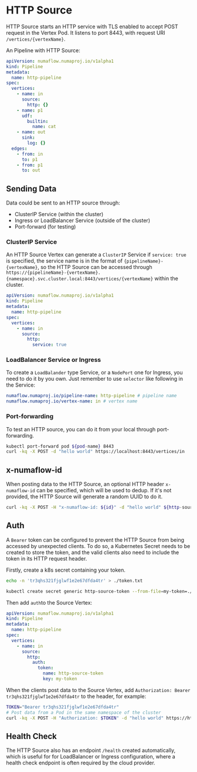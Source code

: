 # HTTP Source

HTTP Source starts an HTTP service with TLS enabled to accept POST request in the Vertex Pod. It listens to port 8443, with request URI `/vertices/{vertexName}`.

An Pipeline with HTTP Source:

```yaml
apiVersion: numaflow.numaproj.io/v1alpha1
kind: Pipeline
metadata:
  name: http-pipeline
spec:
  vertices:
    - name: in
      source:
        http: {}
    - name: p1
      udf:
        builtin:
          name: cat
    - name: out
      sink:
        log: {}
  edges:
    - from: in
      to: p1
    - from: p1
      to: out
```

## Sending Data

Data could be sent to an HTTP source through:

- ClusterIP Service (within the cluster)
- Ingress or LoadBalancer Service (outside of the cluster)
- Port-forward (for testing)

### ClusterIP Service

An HTTP Source Vertex can generate a `ClusterIP` Service if `service: true` is specified, the service name is in the format of `{pipelineName}-{vertexName}`, so the HTTP Source can be accessed through `https://{pipelineName}-{vertexName}.{namespace}.svc.cluster.local:8443/vertices/{vertexName}` within the cluster.

```yaml
apiVersion: numaflow.numaproj.io/v1alpha1
kind: Pipeline
metadata:
  name: http-pipeline
spec:
  vertices:
    - name: in
      source:
        http:
          service: true
```

### LoadBalancer Service or Ingress

To create a `LoadBalander` type Service, or a `NodePort` one for Ingress, you need to do it by you own. Just remember to use `selector` like following in the Service:

```yaml
numaflow.numaproj.io/pipeline-name: http-pipeline # pipeline name
numaflow.numaproj.io/vertex-name: in # vertex name
```

### Port-forwarding

To test an HTTP source, you can do it from your local through port-forwarding.

```sh
kubectl port-forward pod ${pod-name} 8443
curl -kq -X POST -d "hello world" https://localhost:8443/vertices/in
```

## x-numaflow-id

When posting data to the HTTP Source, an optional HTTP header `x-numaflow-id` can be specified, which will be used to dedup. If it's not provided, the HTTP Source will generate a random UUID to do it.

```sh
curl -kq -X POST -H "x-numaflow-id: ${id}" -d "hello world" ${http-source-url}
```

## Auth

A `Bearer` token can be configured to prevent the HTTP Source from being accessed by unexpected clients. To do so, a Kubernetes Secret needs to be created to store the token, and the valid clients also need to include the token in its HTTP request header.

Firstly, create a k8s secret containing your token.

```sh
echo -n 'tr3qhs321fjglwf1e2e67dfda4tr' > ./token.txt

kubectl create secret generic http-source-token --from-file=my-token=./token.txt
```

Then add `auth`to the Source Vertex:

```yaml
apiVersion: numaflow.numaproj.io/v1alpha1
kind: Pipeline
metadata:
  name: http-pipeline
spec:
  vertices:
    - name: in
      source:
        http:
          auth:
            token:
              name: http-source-token
              key: my-token
```

When the clients post data to the Source Vertex, add `Authorization: Bearer tr3qhs321fjglwf1e2e67dfda4tr` to the header, for example:

```sh
TOKEN="Bearer tr3qhs321fjglwf1e2e67dfda4tr"
# Post data from a Pod in the same namespace of the cluster
curl -kq -X POST -H "Authorization: $TOKEN" -d "hello world" https://http-pipeline-in:8443/vertices/in
```

## Health Check

The HTTP Source also has an endpoint `/health` created automatically, which is useful for for LoadBalancer or Ingress configuration, where a health check endpoint is often required by the cloud provider.
